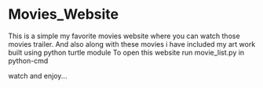 # Movies_Website
This is a simple my favorite movies website where you can watch those movies trailer.
And also along with these movies i have included my art work built using python turtle module
To open this website run movie_list.py in python-cmd

watch and enjoy...
